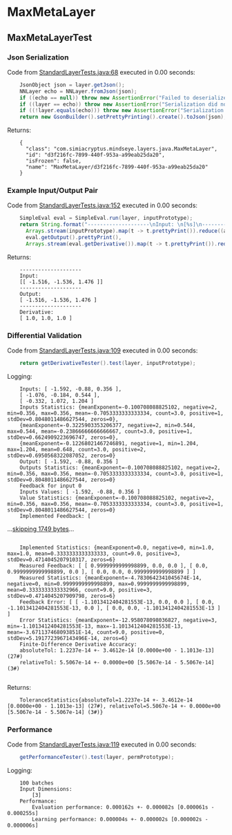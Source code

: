 # MaxMetaLayer
## MaxMetaLayerTest
### Json Serialization
Code from [StandardLayerTests.java:68](../../../../../../../src/main/java/com/simiacryptus/mindseye/test/StandardLayerTests.java#L68) executed in 0.00 seconds: 
```java
    JsonObject json = layer.getJson();
    NNLayer echo = NNLayer.fromJson(json);
    if ((echo == null)) throw new AssertionError("Failed to deserialize");
    if ((layer == echo)) throw new AssertionError("Serialization did not copy");
    if ((!layer.equals(echo))) throw new AssertionError("Serialization not equal");
    return new GsonBuilder().setPrettyPrinting().create().toJson(json);
```

Returns: 

```
    {
      "class": "com.simiacryptus.mindseye.layers.java.MaxMetaLayer",
      "id": "d3f216fc-7899-440f-953a-a99eab25da20",
      "isFrozen": false,
      "name": "MaxMetaLayer/d3f216fc-7899-440f-953a-a99eab25da20"
    }
```



### Example Input/Output Pair
Code from [StandardLayerTests.java:152](../../../../../../../src/main/java/com/simiacryptus/mindseye/test/StandardLayerTests.java#L152) executed in 0.00 seconds: 
```java
    SimpleEval eval = SimpleEval.run(layer, inputPrototype);
    return String.format("--------------------\nInput: \n[%s]\n--------------------\nOutput: \n%s\n--------------------\nDerivative: \n%s",
      Arrays.stream(inputPrototype).map(t -> t.prettyPrint()).reduce((a, b) -> a + ",\n" + b).get(),
      eval.getOutput().prettyPrint(),
      Arrays.stream(eval.getDerivative()).map(t -> t.prettyPrint()).reduce((a, b) -> a + ",\n" + b).get());
```

Returns: 

```
    --------------------
    Input: 
    [[ -1.516, -1.536, 1.476 ]]
    --------------------
    Output: 
    [ -1.516, -1.536, 1.476 ]
    --------------------
    Derivative: 
    [ 1.0, 1.0, 1.0 ]
```



### Differential Validation
Code from [StandardLayerTests.java:109](../../../../../../../src/main/java/com/simiacryptus/mindseye/test/StandardLayerTests.java#L109) executed in 0.00 seconds: 
```java
    return getDerivativeTester().test(layer, inputPrototype);
```
Logging: 
```
    Inputs: [ -1.592, -0.88, 0.356 ],
    [ -1.076, -0.184, 0.544 ],
    [ -0.332, 1.072, 1.204 ]
    Inputs Statistics: {meanExponent=-0.100708088825102, negative=2, min=0.356, max=0.356, mean=-0.7053333333333334, count=3.0, positive=1, stdDev=0.8048011486627544, zeros=0},
    {meanExponent=-0.3225903353206377, negative=2, min=0.544, max=0.544, mean=-0.23866666666666667, count=3.0, positive=1, stdDev=0.6624909223696747, zeros=0},
    {meanExponent=-0.12268021467246891, negative=1, min=1.204, max=1.204, mean=0.648, count=3.0, positive=2, stdDev=0.6950568322087052, zeros=0}
    Output: [ -1.592, -0.88, 0.356 ]
    Outputs Statistics: {meanExponent=-0.100708088825102, negative=2, min=0.356, max=0.356, mean=-0.7053333333333334, count=3.0, positive=1, stdDev=0.8048011486627544, zeros=0}
    Feedback for input 0
    Inputs Values: [ -1.592, -0.88, 0.356 ]
    Value Statistics: {meanExponent=-0.100708088825102, negative=2, min=0.356, max=0.356, mean=-0.7053333333333334, count=3.0, positive=1, stdDev=0.8048011486627544, zeros=0}
    Implemented Feedback: [
```
...[skipping 1749 bytes](etc/125.txt)...
```
    
    Implemented Statistics: {meanExponent=0.0, negative=0, min=1.0, max=1.0, mean=0.3333333333333333, count=9.0, positive=3, stdDev=0.4714045207910317, zeros=6}
    Measured Feedback: [ [ 0.9999999999998899, 0.0, 0.0 ], [ 0.0, 0.9999999999998899, 0.0 ], [ 0.0, 0.0, 0.9999999999998899 ] ]
    Measured Statistics: {meanExponent=-4.7830642341045674E-14, negative=0, min=0.9999999999998899, max=0.9999999999998899, mean=0.3333333333332966, count=9.0, positive=3, stdDev=0.4714045207909798, zeros=6}
    Feedback Error: [ [ -1.1013412404281553E-13, 0.0, 0.0 ], [ 0.0, -1.1013412404281553E-13, 0.0 ], [ 0.0, 0.0, -1.1013412404281553E-13 ] ]
    Error Statistics: {meanExponent=-12.958078098036827, negative=3, min=-1.1013412404281553E-13, max=-1.1013412404281553E-13, mean=-3.671137468093851E-14, count=9.0, positive=0, stdDev=5.1917723967143496E-14, zeros=6}
    Finite-Difference Derivative Accuracy:
    absoluteTol: 1.2237e-14 +- 3.4612e-14 [0.0000e+00 - 1.1013e-13] (27#)
    relativeTol: 5.5067e-14 +- 0.0000e+00 [5.5067e-14 - 5.5067e-14] (3#)
    
```

Returns: 

```
    ToleranceStatistics{absoluteTol=1.2237e-14 +- 3.4612e-14 [0.0000e+00 - 1.1013e-13] (27#), relativeTol=5.5067e-14 +- 0.0000e+00 [5.5067e-14 - 5.5067e-14] (3#)}
```



### Performance
Code from [StandardLayerTests.java:119](../../../../../../../src/main/java/com/simiacryptus/mindseye/test/StandardLayerTests.java#L119) executed in 0.00 seconds: 
```java
    getPerformanceTester().test(layer, permPrototype);
```
Logging: 
```
    100 batches
    Input Dimensions:
    	[3]
    Performance:
    	Evaluation performance: 0.000162s +- 0.000082s [0.000061s - 0.000255s]
    	Learning performance: 0.000004s +- 0.000002s [0.000002s - 0.000006s]
    
```


